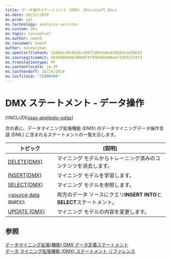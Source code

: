 ```yaml
---
title: データ操作ステートメント (DMX) |Microsoft Docs
ms.date: 10/23/2019
ms.prod: sql
ms.technology: analysis-services
ms.custom: dmx
ms.topic: conceptual
ms.author: owend
ms.reviewer: owend
author: minewiskan
ms.openlocfilehash: 14464ec054826cd9072d059a8ad308da51e50b03
ms.sourcegitcommit: bb56808dd81890df4f45636b600aaf3269c374f2
ms.translationtype: MT
ms.contentlocale: ja-JP
ms.lasthandoff: 10/24/2019
ms.locfileid: "72890498"
---
```

# <a name="dmx-statements---data-manipulation"></a>DMX ステートメント - データ操作
[!INCLUDE[ssas-appliesto-sqlas](../includes/ssas-appliesto-sqlas.md)]

  次の表に、データマイニング拡張機能 (DMX) のデータマイニングデータ操作言語 (DML) に含まれるステートメントの一覧を示します。  
  
|トピック|[説明]|  
|-----------|-----------------|  
|[DELETE&#40;DMX&#41;](../dmx/delete-dmx.md)|マイニング モデルからトレーニング済みのコンテンツを消去します。|  
|[INSERT&#40;DMX&#41;](../dmx/insert-into-dmx.md)|マイニング モデルを学習します。|  
|[SELECT&#40;DMX&#41;](../dmx/select-dmx.md)|マイニング モデルを参照します。|  
|[&#60;source data query&#62;](../dmx/source-data-query.md)|両方のデータ ソースにクエリ**INSERT INTO**と**SELECT**ステートメント。|  
|[UPDATE &#40;DMX&#41;](../dmx/update-dmx.md)|マイニング モデルの内容を変更します。|  
  
## <a name="see-also"></a>参照  
 [データマイニング拡張&#40;機能&#41; DMX データ定義ステートメント](../dmx/dmx-statements-data-definition.md)   
 [データ マイニング拡張機能 &#40;DMX&#41; ステートメント リファレンス](../dmx/data-mining-extensions-dmx-statements.md)  
  
  
